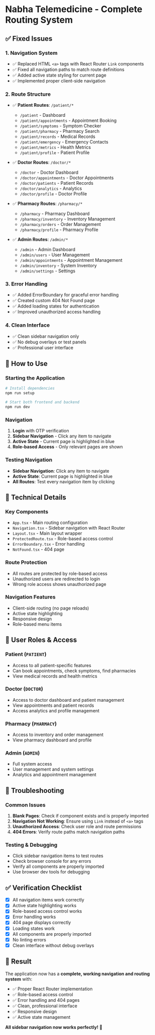 # Nabha Telemedicine - Complete Routing System

## ✅ Fixed Issues

### 1. **Navigation System**
- ✅ Replaced HTML `<a>` tags with React Router `Link` components
- ✅ Fixed all navigation paths to match route definitions
- ✅ Added active state styling for current page
- ✅ Implemented proper client-side navigation

### 2. **Route Structure**
- ✅ **Patient Routes**: `/patient/*`
  - `/patient` - Dashboard
  - `/patient/appointments` - Appointment Booking
  - `/patient/symptoms` - Symptom Checker
  - `/patient/pharmacy` - Pharmacy Search
  - `/patient/records` - Medical Records
  - `/patient/emergency` - Emergency Contacts
  - `/patient/metrics` - Health Metrics
  - `/patient/profile` - Patient Profile

- ✅ **Doctor Routes**: `/doctor/*`
  - `/doctor` - Doctor Dashboard
  - `/doctor/appointments` - Doctor Appointments
  - `/doctor/patients` - Patient Records
  - `/doctor/analytics` - Analytics
  - `/doctor/profile` - Doctor Profile

- ✅ **Pharmacy Routes**: `/pharmacy/*`
  - `/pharmacy` - Pharmacy Dashboard
  - `/pharmacy/inventory` - Inventory Management
  - `/pharmacy/orders` - Order Management
  - `/pharmacy/profile` - Pharmacy Profile

- ✅ **Admin Routes**: `/admin/*`
  - `/admin` - Admin Dashboard
  - `/admin/users` - User Management
  - `/admin/appointments` - Appointment Management
  - `/admin/inventory` - System Inventory
  - `/admin/settings` - Settings

### 3. **Error Handling**
- ✅ Added ErrorBoundary for graceful error handling
- ✅ Created custom 404 Not Found page
- ✅ Added loading states for authentication
- ✅ Improved unauthorized access handling

### 4. **Clean Interface**
- ✅ Clean sidebar navigation only
- ✅ No debug overlays or test panels
- ✅ Professional user interface

## 🚀 How to Use

### **Starting the Application**
```bash
# Install dependencies
npm run setup

# Start both frontend and backend
npm run dev
```

### **Navigation**
1. **Login** with OTP verification
2. **Sidebar Navigation** - Click any item to navigate
3. **Active State** - Current page is highlighted in blue
4. **Role-based Access** - Only relevant pages are shown

### **Testing Navigation**
- **Sidebar Navigation**: Click any item to navigate
- **Active State**: Current page is highlighted in blue
- **All Routes**: Test every navigation item by clicking

## 🔧 Technical Details

### **Key Components**
- `App.tsx` - Main routing configuration
- `Navigation.tsx` - Sidebar navigation with React Router
- `Layout.tsx` - Main layout wrapper
- `ProtectedRoute.tsx` - Role-based access control
- `ErrorBoundary.tsx` - Error handling
- `NotFound.tsx` - 404 page

### **Route Protection**
- All routes are protected by role-based access
- Unauthorized users are redirected to login
- Wrong role access shows unauthorized page

### **Navigation Features**
- Client-side routing (no page reloads)
- Active state highlighting
- Responsive design
- Role-based menu items

## 🎯 User Roles & Access

### **Patient** (`PATIENT`)
- Access to all patient-specific features
- Can book appointments, check symptoms, find pharmacies
- View medical records and health metrics

### **Doctor** (`DOCTOR`)
- Access to doctor dashboard and patient management
- View appointments and patient records
- Access analytics and profile management

### **Pharmacy** (`PHARMACY`)
- Access to inventory and order management
- View pharmacy dashboard and profile

### **Admin** (`ADMIN`)
- Full system access
- User management and system settings
- Analytics and appointment management

## 🐛 Troubleshooting

### **Common Issues**
1. **Blank Pages**: Check if component exists and is properly imported
2. **Navigation Not Working**: Ensure using `Link` instead of `<a>` tags
3. **Unauthorized Access**: Check user role and route permissions
4. **404 Errors**: Verify route paths match navigation paths

### **Testing & Debugging**
- Click sidebar navigation items to test routes
- Check browser console for any errors
- Verify all components are properly imported
- Use browser dev tools for debugging

## ✅ Verification Checklist

- [x] All navigation items work correctly
- [x] Active state highlighting works
- [x] Role-based access control works
- [x] Error handling works
- [x] 404 page displays correctly
- [x] Loading states work
- [x] All components are properly imported
- [x] No linting errors
- [x] Clean interface without debug overlays

## 🎉 Result

The application now has a **complete, working navigation and routing system** with:
- ✅ Proper React Router implementation
- ✅ Role-based access control
- ✅ Error handling and 404 pages
- ✅ Clean, professional interface
- ✅ Responsive design
- ✅ Active state management

**All sidebar navigation now works perfectly!** 🚀

